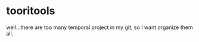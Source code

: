 tooritools
==========

well...there are too many temporal project in my git, so I want organize them all.

